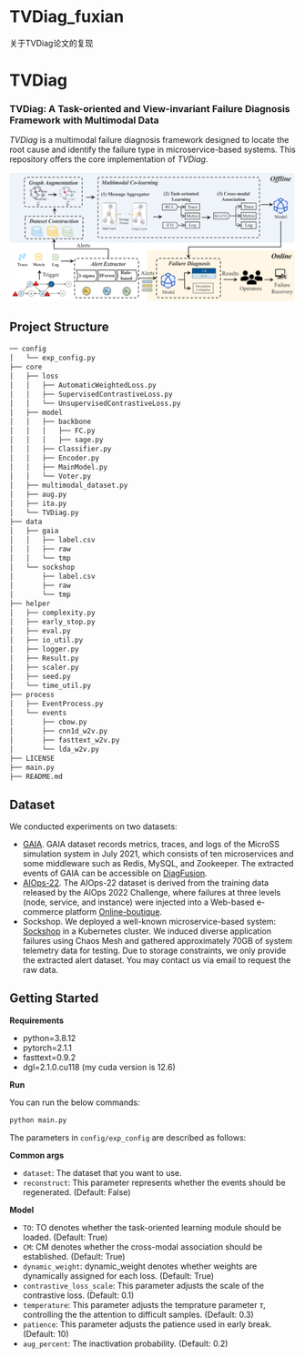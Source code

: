 
# TVDiag_fuxian
关于TVDiag论文的复现

# TVDiag

### TVDiag: A Task-oriented and View-invariant Failure Diagnosis Framework with Multimodal Data

*TVDiag* is a multimodal failure diagnosis framework designed to locate the root cause and identify the failure type in microservice-based systems. This repository offers the core implementation of *TVDiag*.

![](./imgs/structure.png)

## Project Structure

```
── config
│   └── exp_config.py
├── core
│   ├── loss
│   │   ├── AutomaticWeightedLoss.py
│   │   ├── SupervisedContrastiveLoss.py
│   │   └── UnsupervisedContrastiveLoss.py
│   ├── model
│   │   ├── backbone
│   │   │   ├── FC.py
│   │   │   ├── sage.py
│   │   ├── Classifier.py
│   │   ├── Encoder.py
│   │   ├── MainModel.py
│   │   └── Voter.py
│   ├── multimodal_dataset.py
│   ├── aug.py
│   ├── ita.py
│   └── TVDiag.py
├── data
│   ├── gaia
│   │   ├── label.csv
│   │   ├── raw
│   │   └── tmp
│   └── sockshop
│       ├── label.csv
│       ├── raw
│       └── tmp
├── helper
│   ├── complexity.py
│   ├── early_stop.py
│   ├── eval.py
│   ├── io_util.py
│   ├── logger.py
│   ├── Result.py
│   ├── scaler.py
│   ├── seed.py
│   └── time_util.py
├── process
│   ├── EventProcess.py
│   └── events
│       ├── cbow.py
│       ├── cnn1d_w2v.py
│       ├── fasttext_w2v.py
│       └── lda_w2v.py
├── LICENSE
├── main.py
├── README.md
```

## Dataset

We conducted experiments on two datasets:

- [GAIA](https://github.com/CloudWise-OpenSource/GAIA-DataSet). GAIA dataset records metrics, traces, and logs of the MicroSS simulation system in July 2021, which consists of ten microservices and some middleware such as Redis, MySQL, and Zookeeper. The extracted events of GAIA can be accessible on [DiagFusion](https://arxiv.org/abs/2302.10512).
- [AIOps-22](https://competition.aiops-challenge.com). The AIOps-22 dataset is derived from the training data released by the AIOps 2022 Challenge, where failures at three levels (node, service, and instance) were injected into a Web-based e-commerce platform [Online-boutique](https://github.com/GoogleCloudPlatform/microservices-demo).
- Sockshop. We deployed a well-known microservice-based system: [Sockshop](https://github.com/microservices-demo/microservices-demo) in a Kubernetes cluster. We induced diverse application failures using Chaos Mesh and gathered approximately 70GB of system telemetry data for testing.  Due to storage constraints, we only provide the extracted alert dataset. You may contact us via email to request the raw data.

## Getting Started

<B>Requirements</B>

- python=3.8.12
- pytorch=2.1.1
- fasttext=0.9.2
- dgl=2.1.0.cu118 (my cuda version is 12.6)


<B>Run</B>

You can run the below commands:

```python
python main.py
```

The parameters in `config/exp_config` are described as follows:

<B>Common args</B>

- `dataset`: The dataset that you want to use.
- `reconstruct`: This parameter represents whether the events should be regenerated. (Default: False)

<B>Model</B>

- `TO`: TO denotes whether the task-oriented learning module should be loaded. (Default: True)
- `CM`: CM denotes whether the cross-modal association should be established. (Default: True)
- `dynamic_weight`: dynamic_weight denotes whether weights are dynamically assigned for each loss. (Default: True)
- `contrastive_loss_scale`: This parameter adjusts the scale of the contrastive loss. (Default: 0.1)
- `temperature`: This parameter adjusts the temprature parameter $\tau$, controlling the the attention to difficult samples. (Default: 0.3)
- `patience`: This parameter adjusts the patience used in early break. (Default: 10)
- `aug_percent`:  The inactivation probability. (Default: 0.2)

